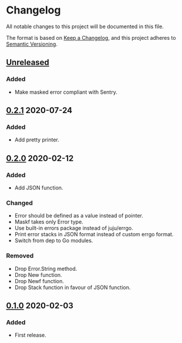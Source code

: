 # Changelog

All notable changes to this project will be documented in this file.

The format is based on [Keep a Changelog](https://keepachangelog.com/en/1.0.0/),
and this project adheres to [Semantic Versioning](https://semver.org/spec/v2.0.0.html).

## [Unreleased]

### Added

- Make masked error compliant with Sentry.

## [0.2.1] 2020-07-24

### Added
- Add pretty printer.

## [0.2.0] 2020-02-12

### Added

- Add JSON function.

### Changed

- Error should be defined as a value instead of pointer.
- Maskf takes only Error type.
- Use built-in errors package instead of juju/errgo.
- Print error stacks in JSON format instead of custom errgo format.
- Switch from dep to Go modules.

### Removed

- Drop Error.String method.
- Drop New function.
- Drop Newf function.
- Drop Stack function in favour of JSON function.

## [0.1.0] 2020-02-03

### Added

- First release.

[Unreleased]: https://github.com/giantswarm/microerror/compare/v0.2.1...HEAD
[0.2.1]: https://github.com/giantswarm/microerror/releases/compare/v0.2.0...v0.2.1
[0.2.0]: https://github.com/giantswarm/microerror/releases/compare/v0.1.0...v0.2.0
[0.1.0]: https://github.com/giantswarm/microerror/releases/tag/v0.1.0
